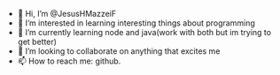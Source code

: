 - 👋 Hi, I’m @JesusHMazzeiF
- 👀 I’m interested in learning interesting things about programming
- 🌱 I’m currently learning node and java(work with both but im trying to get better)
- 💞️ I’m looking to collaborate on anything that excites me
- 📫 How to reach me: github.

<!---
JesusHMazzeiF/JesusHMazzeiF is a ✨ special ✨ repository because its `README.md` (this file) appears on your GitHub profile.
You can click the Preview link to take a look at your changes.
--->

